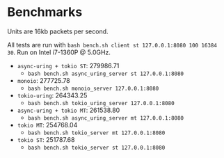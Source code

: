 # Benchmarks
Units are 16kb packets per second.

All tests are run with `bash bench.sh client st 127.0.0.1:8080 100 16384 30`.
Run on Intel i7-1360P @ 5.0GHz.

- `async-uring + tokio ST`: 279986.71
    - `bash bench.sh async_uring_server st 127.0.0.1:8080`
- `monoio`: 277725.78
    - `bash bench.sh monoio_server 127.0.0.1:8080`
- `tokio-uring`: 264343.25
    - `bash bench.sh tokio_uring_server 127.0.0.1:8080`
- `async-uring + tokio MT`: 261538.80
    - `bash bench.sh async_uring_server mt 127.0.0.1:8080`
- `tokio MT`: 254768.04
    - `bash bench.sh tokio_server mt 127.0.0.1:8080`
- `tokio ST`: 251787.68
    - `bash bench.sh tokio_server st 127.0.0.1:8080`

